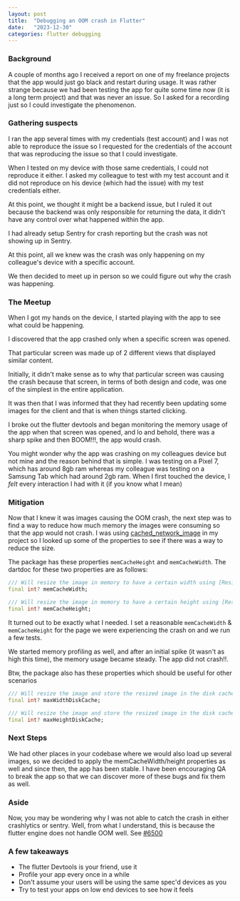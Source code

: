 ```yaml
---
layout: post
title:  "Debugging an OOM crash in Flutter"
date:   "2023-12-30"
categories: flutter debugging
---
```


### Background

A couple of months ago I received a report on one of my freelance projects that the app would 
just go black and restart during usage. It was rather strange because we had been testing the app
for quite some time now (it is a long term project) and that was never an issue. So I asked for a 
recording just so I could investigate the phenomenon.

### Gathering suspects

I ran the app several times with my credentials (test account) and I was not able to reproduce the issue 
so I requested for the credentials of the account that was reproducing the issue so that I could investigate. 

When I tested on my device with those same credentials, I could not reproduce it either. I asked my colleague to test
with my test account and it did not reproduce on his device (which had the issue) with my test credentials either. 

At this point, we thought it might be a backend issue, but I ruled it out because the backend was only responsible for 
returning the data, it didn't have any control over what happened within the app. 

I had already setup Sentry for crash reporting but the crash was not showing up in Sentry. 

At this point, all we knew was the crash was only happening on my colleague's device with a specific account. 

We then decided to meet up in person so we could figure out why the crash was happening.

### The Meetup

When I got my hands on the device, I started playing with the app to see what could be happening. 

I discovered that the app crashed only when a specific screen was opened. 

That particular screen was made up of 2 different views that displayed similar content. 

Initially, it didn't make sense as to why that particular screen was causing the crash because that screen, in terms of both design and code, was one of the simplest in the entire application. 

It was then that I was informed that they had recently been updating some images for the client and that is when things started clicking. 

I broke out the flutter devtools and began monitoring the memory usage of the app when that screen was opened, and lo and behold, there was a sharp spike and then BOOM!!!, the app would crash. 

You might wonder why the app was crashing on my colleagues device but not mine and the reason behind that is simple. 
I was testing on a Pixel 7, which has around 8gb ram whereas my colleague was testing on a Samsung Tab which had around 2gb ram. 
When I first touched the device, I *felt* every interaction I had with it (if you know what I mean)

### Mitigation

Now that I knew it was images causing the OOM crash, the next step was to find a way to reduce how much memory the images 
were consuming so that the app would not crash. I was using [cached_network_image](https://pub.dev/packages/cached_network_image) in my project so I looked up some of the properties to see if there was a way to reduce the size. 

The package has these properties `memCacheHeight` and `memCacheWidth`. The dartdoc for these two properties are as follows: 

```dart
/// Will resize the image in memory to have a certain width using [ResizeImage]
final int? memCacheWidth;

/// Will resize the image in memory to have a certain height using [ResizeImage]
final int? memCacheHeight;
```

It turned out to be exactly what I needed. I set a reasonable `memCacheWidth` & `memCacheHeight` for the page we were experiencing the crash on and we run a few tests. 

We started memory profiling as well, and after an initial spike (it wasn't as high this time), the memory usage became steady. The app did not crash!!. 

Btw, the package also has these properties which should be useful for other scenarios

```dart
/// Will resize the image and store the resized image in the disk cache.
final int? maxWidthDiskCache;

/// Will resize the image and store the resized image in the disk cache.
final int? maxHeightDiskCache;
```

### Next Steps

We had other places in your codebase where we would also load up several images, so we decided to apply the memCacheWidth/height properties as well and since then, the app has been stable. I have been encouraging QA to break the app so that we can discover more of these bugs and fix them as well. 

### Aside

Now, you may be wondering why I was not able to catch the crash in either crashlytics or sentry. Well, from what I understand, this is because the flutter engine does not handle OOM well. See [#6500](https://github.com/flutter/flutter/issues/6500
)

### A few takeaways

- The flutter Devtools is your friend, use it
- Profile your app every once in a while
- Don't assume your users will be using the same spec'd devices as you
- Try to test your apps on low end devices to see how it feels 